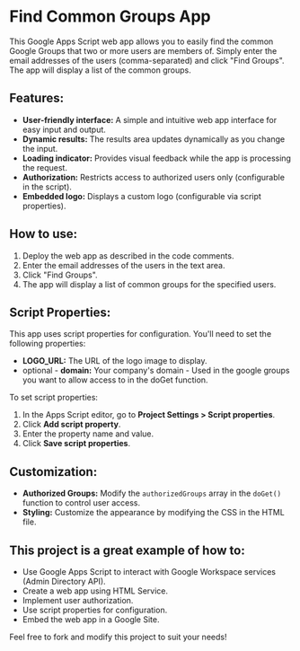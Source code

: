 
# Find Common Groups App

This Google Apps Script web app allows you to easily find the common Google Groups that two or more users are members of. Simply enter the email addresses of the users (comma-separated) and click "Find Groups". The app will display a list of the common groups.

## Features:

*   **User-friendly interface:** A simple and intuitive web app interface for easy input and output.
*   **Dynamic results:** The results area updates dynamically as you change the input.
*   **Loading indicator:** Provides visual feedback while the app is processing the request.
*   **Authorization:** Restricts access to authorized users only (configurable in the script).
*   **Embedded logo:** Displays a custom logo (configurable via script properties).

## How to use:

1.  Deploy the web app as described in the code comments.
2.  Enter the email addresses of the users in the text area.
3.  Click "Find Groups".
4.  The app will display a list of common groups for the specified users.

## Script Properties:

This app uses script properties for configuration. You'll need to set the following properties:

*   **LOGO_URL:** The URL of the logo image to display.
*   optional - **domain:** Your company's domain - Used in the google groups you want to allow access to in the doGet function.

To set script properties:

1.  In the Apps Script editor, go to **Project Settings > Script properties**.
2.  Click **Add script property**.
3.  Enter the property name and value.
4.  Click **Save script properties**.

## Customization:

*   **Authorized Groups:** Modify the `authorizedGroups` array in the `doGet()` function to control user access.
*   **Styling:** Customize the appearance by modifying the CSS in the HTML file.

## This project is a great example of how to:

*   Use Google Apps Script to interact with Google Workspace services (Admin Directory API).
*   Create a web app using HTML Service.
*   Implement user authorization.
*   Use script properties for configuration.
*   Embed the web app in a Google Site.

Feel free to fork and modify this project to suit your needs!
